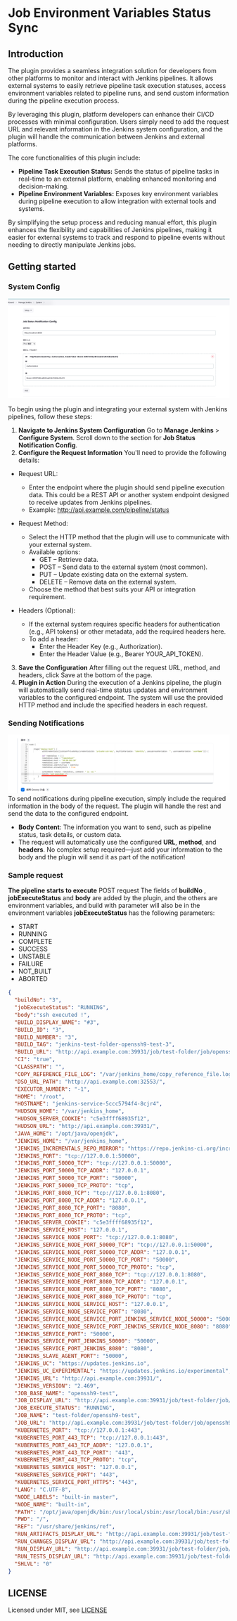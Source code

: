 # Job Environment Variables Status Sync

## Introduction

The plugin provides a seamless integration solution for developers from other platforms to monitor and interact with Jenkins pipelines. It allows external systems to easily retrieve pipeline task execution statuses, access environment variables related to pipeline runs, and send custom information during the pipeline execution process.

By leveraging this plugin, platform developers can enhance their CI/CD processes with minimal configuration. Users simply need to add the request URL and relevant information in the Jenkins system configuration, and the plugin will handle the communication between Jenkins and external platforms.

The core functionalities of this plugin include:

+ **Pipeline Task Execution Status:**  Sends the status of pipeline tasks in real-time to an external platform, enabling enhanced monitoring and decision-making.
+ **Pipeline Environment Variables:**  Exposes key environment variables during pipeline execution to allow integration with external tools and systems.


By simplifying the setup process and reducing manual effort, this plugin enhances the flexibility and capabilities of Jenkins pipelines, making it easier for external systems to track and respond to pipeline events without needing to directly manipulate Jenkins jobs.
## Getting started
### System Config
![System Config](docs/img.png "System Config")

To begin using the plugin and integrating your external system with Jenkins pipelines, follow these steps:

1. **Navigate to Jenkins System Configuration**
   Go to **Manage Jenkins** > **Configure System**.
   Scroll down to the section for **Job Status Notification Config**.
2. **Configure the Request Information**
   You'll need to provide the following details:

+ Request URL:
  + Enter the endpoint where the plugin should send pipeline execution data. This could be a REST API or another system endpoint designed to receive updates from Jenkins pipelines. 
  + Example: http://api.example.com/pipeline/status
+ Request Method:

  + Select the HTTP method that the plugin will use to communicate with your external system.
  + Available options:
      + GET – Retrieve data.
      + POST – Send data to the external system (most common).
      + PUT – Update existing data on the external system.
      + DELETE – Remove data on the external system.
  + Choose the method that best suits your API or integration requirement.
+ Headers (Optional):

    + If the external system requires specific headers for authentication (e.g., API tokens) or other metadata, add the required headers here.
    + To add a header:
        + Enter the Header Key (e.g., Authorization).
        + Enter the Header Value (e.g., Bearer YOUR_API_TOKEN).
3. **Save the Configuration**
   After filling out the request URL, method, and headers, click Save at the bottom of the page.
4. **Plugin in Action**
   During the execution of a Jenkins pipeline, the plugin will automatically send real-time status updates and environment variables to the configured endpoint.
   The system will use the provided HTTP method and include the specified headers in each request.
### Sending Notifications
   ![Notify Config](docs/img_1.png "Notify")
   To send notifications during pipeline execution, simply include the required information in the body of the request. The plugin will handle the rest and send the data to the configured endpoint.

+ **Body Content**: The information you want to send, such as pipeline status, task details, or custom data.
+ The request will automatically use the configured **URL**, **method**, and **headers**.
No complex setup required—just add your information to the body and the plugin will send it as part of the notification!

### Sample request

**The pipeline starts to execute** POST request
The fields of **buildNo** , **jobExecuteStatus** and **body** are added by the plugin, and the others are environment variables, and build with parameter will also be in the environment variables
**jobExecuteStatus** has the following parameters:
  + START
  + RUNNING
  + COMPLETE
  + SUCCESS
  + UNSTABLE
  + FAILURE
  + NOT_BUILT
  + ABORTED
```json
{
  "buildNo": "3",
  "jobExecuteStatus": "RUNNING",
  "body":"ssh executed !",
  "BUILD_DISPLAY_NAME": "#3",
  "BUILD_ID": "3",
  "BUILD_NUMBER": "3",
  "BUILD_TAG": "jenkins-test-folder-openssh9-test-3",
  "BUILD_URL": "http://api.example.com:39931/job/test-folder/job/openssh9-test/3/",
  "CI": "true",
  "CLASSPATH": "",
  "COPY_REFERENCE_FILE_LOG": "/var/jenkins_home/copy_reference_file.log",
  "DSO_URL_PATH": "http://api.example.com:32553/",
  "EXECUTOR_NUMBER": "-1",
  "HOME": "/root",
  "HOSTNAME": "jenkins-service-5ccc5794f4-8cjr4",
  "HUDSON_HOME": "/var/jenkins_home",
  "HUDSON_SERVER_COOKIE": "c5e3ffff68935f12",
  "HUDSON_URL": "http://api.example.com:39931/",
  "JAVA_HOME": "/opt/java/openjdk",
  "JENKINS_HOME": "/var/jenkins_home",
  "JENKINS_INCREMENTALS_REPO_MIRROR": "https://repo.jenkins-ci.org/incrementals",
  "JENKINS_PORT": "tcp://127.0.0.1:50000",
  "JENKINS_PORT_50000_TCP": "tcp://127.0.0.1:50000",
  "JENKINS_PORT_50000_TCP_ADDR": "127.0.0.1",
  "JENKINS_PORT_50000_TCP_PORT": "50000",
  "JENKINS_PORT_50000_TCP_PROTO": "tcp",
  "JENKINS_PORT_8080_TCP": "tcp://127.0.0.1:8080",
  "JENKINS_PORT_8080_TCP_ADDR": "127.0.0.1",
  "JENKINS_PORT_8080_TCP_PORT": "8080",
  "JENKINS_PORT_8080_TCP_PROTO": "tcp",
  "JENKINS_SERVER_COOKIE": "c5e3ffff68935f12",
  "JENKINS_SERVICE_HOST": "127.0.0.1",
  "JENKINS_SERVICE_NODE_PORT": "tcp://127.0.0.1:8080",
  "JENKINS_SERVICE_NODE_PORT_50000_TCP": "tcp://127.0.0.1:50000",
  "JENKINS_SERVICE_NODE_PORT_50000_TCP_ADDR": "127.0.0.1",
  "JENKINS_SERVICE_NODE_PORT_50000_TCP_PORT": "50000",
  "JENKINS_SERVICE_NODE_PORT_50000_TCP_PROTO": "tcp",
  "JENKINS_SERVICE_NODE_PORT_8080_TCP": "tcp://127.0.0.1:8080",
  "JENKINS_SERVICE_NODE_PORT_8080_TCP_ADDR": "127.0.0.1",
  "JENKINS_SERVICE_NODE_PORT_8080_TCP_PORT": "8080",
  "JENKINS_SERVICE_NODE_PORT_8080_TCP_PROTO": "tcp",
  "JENKINS_SERVICE_NODE_SERVICE_HOST": "127.0.0.1",
  "JENKINS_SERVICE_NODE_SERVICE_PORT": "8080",
  "JENKINS_SERVICE_NODE_SERVICE_PORT_JENKINS_SERVICE_NODE_50000": "50000",
  "JENKINS_SERVICE_NODE_SERVICE_PORT_JENKINS_SERVICE_NODE_8080": "8080",
  "JENKINS_SERVICE_PORT": "50000",
  "JENKINS_SERVICE_PORT_JENKINS_50000": "50000",
  "JENKINS_SERVICE_PORT_JENKINS_8080": "8080",
  "JENKINS_SLAVE_AGENT_PORT": "50000",
  "JENKINS_UC": "https://updates.jenkins.io",
  "JENKINS_UC_EXPERIMENTAL": "https://updates.jenkins.io/experimental",
  "JENKINS_URL": "http://api.example.com:39931/",
  "JENKINS_VERSION": "2.469",
  "JOB_BASE_NAME": "openssh9-test",
  "JOB_DISPLAY_URL": "http://api.example.com:39931/job/test-folder/job/openssh9-test/display/redirect",
  "JOB_EXECUTE_STATUS": "RUNNING",
  "JOB_NAME": "test-folder/openssh9-test",
  "JOB_URL": "http://api.example.com:39931/job/test-folder/job/openssh9-test/",
  "KUBERNETES_PORT": "tcp://127.0.0.1:443",
  "KUBERNETES_PORT_443_TCP": "tcp://127.0.0.1:443",
  "KUBERNETES_PORT_443_TCP_ADDR": "127.0.0.1",
  "KUBERNETES_PORT_443_TCP_PORT": "443",
  "KUBERNETES_PORT_443_TCP_PROTO": "tcp",
  "KUBERNETES_SERVICE_HOST": "127.0.0.1",
  "KUBERNETES_SERVICE_PORT": "443",
  "KUBERNETES_SERVICE_PORT_HTTPS": "443",
  "LANG": "C.UTF-8",
  "NODE_LABELS": "built-in master",
  "NODE_NAME": "built-in",
  "PATH": "/opt/java/openjdk/bin:/usr/local/sbin:/usr/local/bin:/usr/sbin:/usr/bin:/sbin:/bin",
  "PWD": "/",
  "REF": "/usr/share/jenkins/ref",
  "RUN_ARTIFACTS_DISPLAY_URL": "http://api.example.com:39931/job/test-folder/job/openssh9-test/3/display/redirect?page=artifacts",
  "RUN_CHANGES_DISPLAY_URL": "http://api.example.com:39931/job/test-folder/job/openssh9-test/3/display/redirect?page=changes",
  "RUN_DISPLAY_URL": "http://api.example.com:39931/job/test-folder/job/openssh9-test/3/display/redirect",
  "RUN_TESTS_DISPLAY_URL": "http://api.example.com:39931/job/test-folder/job/openssh9-test/3/display/redirect?page=tests",
  "SHLVL": "0"
}
```

## LICENSE

Licensed under MIT, see [LICENSE](LICENSE.md)

